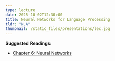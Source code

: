 ```yaml
---
type: lecture
date: 2025-10-02T12:30:00
title: Neural Networks for Language Processing
tldr: "N.A"
thumbnail: /static_files/presentations/lec.jpg
---
```

**Suggested Readings:**
- [Chapter 6: Neural Networks](https://web.stanford.edu/~jurafsky/slp3/6.pdf)
